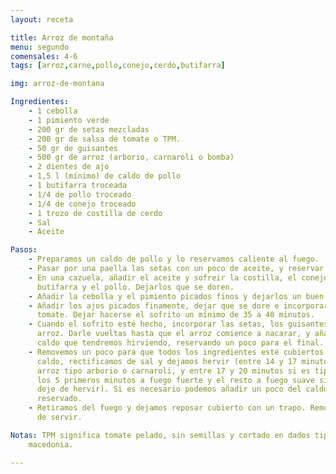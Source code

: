 ```yaml
---
layout: receta

title: Arroz de montaña
menu: segundo
comensales: 4-6
tags: [arroz,carne,pollo,conejo,cerdo,butifarra]

img: arroz-de-montana

Ingredientes:
    - 1 cebolla
    - 1 pimiento verde
    - 200 gr de setas mezcladas
    - 200 gr de salsa de tomate o TPM.
    - 50 gr de guisantes
    - 500 gr de arroz (arborio, carnaroli o bomba)
    - 2 dientes de ajo
    - 1,5 l (mínimo) de caldo de pollo
    - 1 butifarra troceada
    - 1/4 de pollo troceado
    - 1/4 de conejo troceado
    - 1 trozo de costilla de cerdo
    - Sal
    - Aceite

Pasos:
    - Preparamos un caldo de pollo y lo reservamos caliente al fuego.
    - Pasar por una paella las setas con un poco de aceite, y reservar.
    - En una cazuela, añadir el aceite y sofreir la costilla, el conejo, la
      butifarra y el pollo. Dejarlos que se doren.
    - Añadir la cebolla y el pimiento picados finos y dejarlos un buen rato.
    - Añadir los ajos picados finamente, dejar que se dore e incorporar el
      tomate. Dejar hacerse el sofrito un mínimo de 35 a 40 minutos.
    - Cuando el sofrito esté hecho, incorporar las setas, los guisantes y el
      arroz. Darle vueltas hasta que el arroz comience a nacarar, y añadir el
      caldo que tendremos hirviendo, reservando un poco para el final.
    - Removemos un poco para que todos los ingredientes esté cubiertos por el
      caldo, rectificamos de sal y dejamos hervir (entre 14 y 17 minutos si es
      arroz tipo arborio o carnaroli, y entre 17 y 20 minutos si es tipo bomba;
      los 5 primeros minutos a fuego fuerte y el resto a fuego suave sin que
      deje de hervir). Si es necesario podemos añadir un poco del caldo
      reservado.
    - Retiramos del fuego y dejamos reposar cubierto con un trapo. Remover antes
      de servir.

Notas: TPM significa tomate pelado, sin semillas y cortado en dados tipo
    macedonia.

---
```

